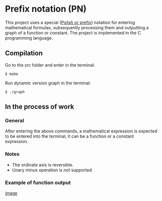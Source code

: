 # Prefix notation (PN)
This project uses a special ([Polish or prefix](https://en.wikipedia.org/wiki/Polish_notation)) notation for entering mathematical formulas, subsequently processing them and outputting a graph of a function or constant. The project is implemented in the C programming language.

## Compilation
Go to the src folder and enter in the terminal:
```
$ make
```
Run dynamic version graph in the terminal:
```
$ ./graph
```

## In the process of work
### General
After entering the above commands, a mathematical expression is expected to be entered into the terminal, it can be a function or a constant expression.

### Notes 
- The ordinate axis is reversible.
- Unary minus operation is not supported

### Example of function output
[image](https://github.com/GorokhovSemyon/Prefix_notation/blob/develop/materials/sin(cos(x)).png)

